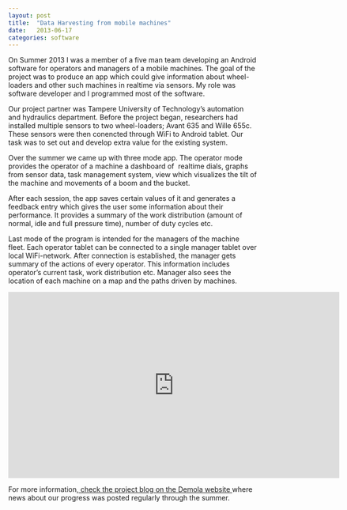 ```yaml
---
layout: post
title:  "Data Harvesting from mobile machines"
date:   2013-06-17
categories: software
---
```


On Summer 2013 I was a member of a five man team developing an Android software for operators and managers of a mobile machines. The goal of the project was to produce an app which could give information about wheel-loaders and other such machines in realtime via sensors. My role was software developer and I programmed most of the software.

Our project partner was Tampere University of Technology’s automation and hydraulics department. Before the project began, researchers had installed multiple sensors to two wheel-loaders; Avant 635 and Wille 655c. These sensors were then conencted through WiFi to Android tablet. Our task was to set out and develop extra value for the existing system.

Over the summer we came up with three mode app. The operator mode provides the operator of a machine a dashboard of  realtime dials, graphs from sensor data, task management system, view which visualizes the tilt of the machine and movements of a boom and the bucket.

After each session, the app saves certain values of it and generates a feedback entry which gives the user some information about their performance. It provides a summary of the work distribution (amount of normal, idle and full pressure time), number of duty cycles etc.

Last mode of the program is intended for the managers of the machine fleet. Each operator tablet can be connected to a single manager tablet over local WiFi-network. After connection is established, the manager gets summary of the actions of every operator. This information includes operator’s current task, work distribution etc. Manager also sees the location of each machine on a map and the paths driven by machines.

<iframe allowfullscreen="" frameborder="0" height="377" src="https://www.youtube.com/embed/mCcZGfiyfkA?feature=oembed" width="670"></iframe>

For more information,[ check the project blog on the Demola website ](http://tampere.demola.fi/projects/data-harvesting-mobile-machines-0)where news about our progress was posted regularly through the summer.


